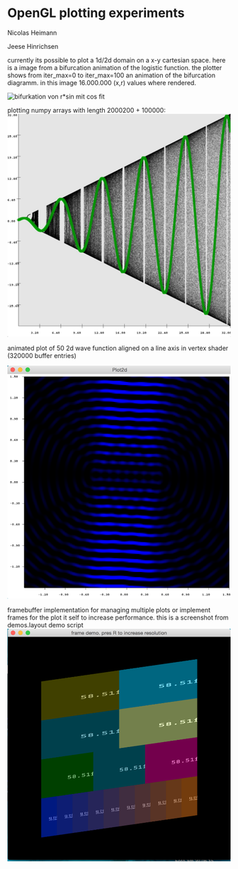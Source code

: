 OpenGL plotting experiments
============================
Nicolas Heimann

Jeese Hinrichsen

currently its possible to plot a 1d/2d domain on a x-y cartesian space. here is a image from a
bifurcation animation of the logistic function. the plotter shows from iter_max=0 to iter_max=100
an animation of the bifurcation diagramm. in this image 16.000.000 (x,r) values where rendered.

![bifurkation von r*sin mit cos fit](/bifurk2.pmg)




plotting numpy arrays with length 2000200 + 100000:
![bifurkation von r*sin mit cos fit](/plot_bifurcation_sin_with_cos_fit.jpg)


animated plot of 50 2d wave function aligned on a line axis in vertex shader (320000 buffer entries)

![bifurkation von r*sin mit cos fit](/waveplot.png)





framebuffer implementation for managing multiple plots or
implement frames for the plot it self to increase performance.
this is a screenshot from demos.layout demo script
![bifurkation von r*sin mit cos fit](/layout_demo.png)
